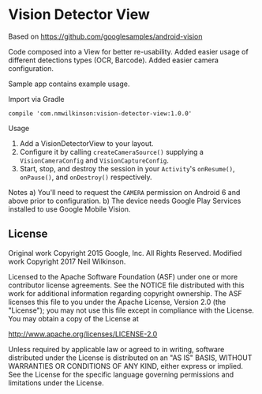 # Vision Detector View

Based on https://github.com/googlesamples/android-vision

Code composed into a View for better re-usability. Added easier usage of different detections types (OCR, Barcode). Added easier camera configuration.

Sample app contains example usage.

Import via Gradle

`compile 'com.nmwilkinson:vision-detector-view:1.0.0'`

Usage

1) Add a VisionDetectorView to your layout.
2) Configure it by calling `createCameraSource()` supplying a `VisionCameraConfig` and `VisionCaptureConfig`.
3) Start, stop, and destroy the session in your `Activity`'s `onResume()`, `onPause()`, and `onDestroy()` respectively.

Notes
a) You'll need to request the `CAMERA` permission on Android 6 and above prior to configuration.
b) The device needs Google Play Services installed to use Google Mobile Vision.
 
License
-------
 
Original work Copyright 2015 Google, Inc. All Rights Reserved.
Modified work Copyright 2017 Neil Wilkinson.

Licensed to the Apache Software Foundation (ASF) under one or more contributor
license agreements.  See the NOTICE file distributed with this work for
additional information regarding copyright ownership.  The ASF licenses this
file to you under the Apache License, Version 2.0 (the "License"); you may not
use this file except in compliance with the License.  You may obtain a copy of
the License at
 
  http://www.apache.org/licenses/LICENSE-2.0
 
Unless required by applicable law or agreed to in writing, software
distributed under the License is distributed on an "AS IS" BASIS, WITHOUT
WARRANTIES OR CONDITIONS OF ANY KIND, either express or implied.  See the
License for the specific language governing permissions and limitations under
the License.